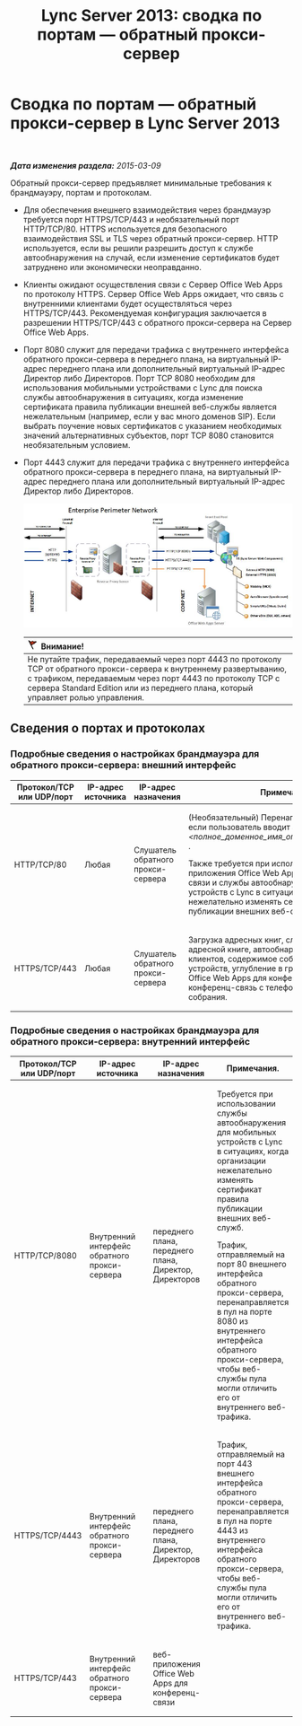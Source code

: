 ﻿---
title: 'Lync Server 2013: сводка по портам — обратный прокси-сервер'
TOCTitle: Сводка по портам — обратный прокси-сервер
ms:assetid: 59b9ac3c-3e6f-4776-b366-174f0dd1f2eb
ms:mtpsurl: https://technet.microsoft.com/ru-ru/library/JJ204932(v=OCS.15)
ms:contentKeyID: 49309863
ms.date: 05/19/2016
mtps_version: v=OCS.15
ms.translationtype: HT
---

# Сводка по портам — обратный прокси-сервер в Lync Server 2013

 

_**Дата изменения раздела:** 2015-03-09_

Обратный прокси-сервер предъявляет минимальные требования к брандмауэру, портам и протоколам.

  - Для обеспечения внешнего взаимодействия через брандмауэр требуется порт HTTPS/TCP/443 и необязательный порт HTTP/TCP/80. HTTPS используется для безопасного взаимодействия SSL и TLS через обратный прокси-сервер. HTTP используется, если вы решили разрешить доступ к службе автообнаружения на случай, если изменение сертификатов будет затруднено или экономически неоправданно.

  - Клиенты ожидают осуществления связи с Сервер Office Web Apps по протоколу HTTPS. Сервер Office Web Apps ожидает, что связь с внутренними клиентами будет осуществляться через HTTPS/TCP/443. Рекомендуемая конфигурация заключается в разрешении HTTPS/TCP/443 с обратного прокси-сервера на Сервер Office Web Apps.

  - Порт 8080 служит для передачи трафика с внутреннего интерфейса обратного прокси-сервера в переднего плана, на виртуальный IP-адрес переднего плана или дополнительный виртуальный IP-адрес Директор либо Директоров. Порт TCP 8080 необходим для использования мобильными устройствами с Lync для поиска службы автообнаружения в ситуациях, когда изменение сертификата правила публикации внешней веб-службы является нежелательным (например, если у вас много доменов SIP). Если выбрать поучение новых сертификатов с указанием необходимых значений альтернативных субъектов, порт TCP 8080 становится необязательным условием.

  - Порт 4443 служит для передачи трафика с внутреннего интерфейса обратного прокси-сервера в переднего плана, на виртуальный IP-адрес переднего плана или дополнительный виртуальный IP-адрес Директор либо Директоров.
    
    ![Обратный прокси-сервер и внешние веб-службы](images/JJ204932.13142405-d5c9-45b7-a8b7-a8c89f09c97c(OCS.15).jpg "Обратный прокси-сервер и внешние веб-службы")  
    
    <table>
    <thead>
    <tr class="header">
    <th><img src="images/JJ205186.Caution(OCS.15).gif" title="Caution" alt="Caution" />Внимание!</th>
    </tr>
    </thead>
    <tbody>
    <tr class="odd">
    <td>Не путайте трафик, передаваемый через порт 4443 по протоколу TCP от обратного прокси-сервера к внутреннему развертыванию, с трафиком, передаваемым через порт 4443 по протоколу TCP с сервера Standard Edition или из переднего плана, который управляет ролью управления.</td>
    </tr>
    </tbody>
    </table>


## Сведения о портах и протоколах

### Подробные сведения о настройках брандмауэра для обратного прокси-сервера: внешний интерфейс

<table>
<colgroup>
<col style="width: 25%" />
<col style="width: 25%" />
<col style="width: 25%" />
<col style="width: 25%" />
</colgroup>
<thead>
<tr class="header">
<th>Протокол/TCP или UDP/порт</th>
<th>IP-адрес источника</th>
<th>IP-адрес назначения</th>
<th>Примечания.</th>
</tr>
</thead>
<tbody>
<tr class="odd">
<td><p>HTTP/TCP/80</p></td>
<td><p>Любая</p></td>
<td><p>Слушатель обратного прокси-сервера</p></td>
<td><p>(Необязательный) Перенаправление на HTTPS, если пользователь вводит адрес http:// <em>&lt;полное_доменное_имя_опубликованного_сайта&gt;</em> .</p>
<p>Также требуется при использовании веб-приложения Office Web Apps для конференц-связи и службы автообнаружения для мобильных устройств с Lync в ситуациях, когда организации нежелательно изменять сертификат правила публикации внешних веб-служб.</p></td>
</tr>
<tr class="even">
<td><p>HTTPS/TCP/443</p></td>
<td><p>Любая</p></td>
<td><p>Слушатель обратного прокси-сервера</p></td>
<td><p>Загрузка адресных книг, служба веб-запросов к адресной книге, автообнаружение, обновление клиентов, содержимое собраний, обновление устройств, углубление в группы, веб-приложения Office Web Apps для конференц-связи, конференц-связь с телефонным подключением и собрания.</p></td>
</tr>
</tbody>
</table>


### Подробные сведения о настройках брандмауэра для обратного прокси-сервера: внутренний интерфейс

<table>
<colgroup>
<col style="width: 25%" />
<col style="width: 25%" />
<col style="width: 25%" />
<col style="width: 25%" />
</colgroup>
<thead>
<tr class="header">
<th>Протокол/TCP или UDP/порт</th>
<th>IP-адрес источника</th>
<th>IP-адрес назначения</th>
<th>Примечания.</th>
</tr>
</thead>
<tbody>
<tr class="odd">
<td><p>HTTP/TCP/8080</p></td>
<td><p>Внутренний интерфейс обратного прокси-сервера</p></td>
<td><p>переднего плана, переднего плана, Директор, Директоров</p></td>
<td><p>Требуется при использовании службы автообнаружения для мобильных устройств с Lync в ситуациях, когда организации нежелательно изменять сертификат правила публикации внешних веб-служб.</p>
<p>Трафик, отправляемый на порт 80 внешнего интерфейса обратного прокси-сервера, перенаправляется в пул на порте 8080 из внутреннего интерфейса обратного прокси-сервера, чтобы веб-службы пула могли отличить его от внутреннего веб-трафика.</p></td>
</tr>
<tr class="even">
<td><p>HTTPS/TCP/4443</p></td>
<td><p>Внутренний интерфейс обратного прокси-сервера</p></td>
<td><p>переднего плана, переднего плана, Директор, Директоров</p></td>
<td><p>Трафик, отправляемый на порт 443 внешнего интерфейса обратного прокси-сервера, перенаправляется в пул на порте 4443 из внутреннего интерфейса обратного прокси-сервера, чтобы веб-службы пула могли отличить его от внутреннего веб-трафика.</p></td>
</tr>
<tr class="odd">
<td><p>HTTPS/TCP/443</p></td>
<td><p>Внутренний интерфейс обратного прокси-сервера</p></td>
<td><p>веб-приложения Office Web Apps для конференц-связи</p></td>
<td><p></p></td>
</tr>
</tbody>
</table>

